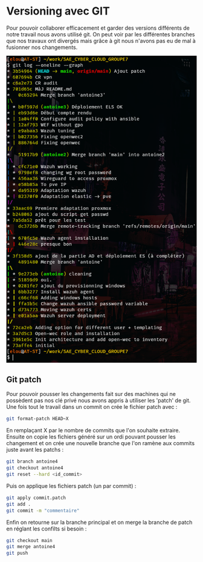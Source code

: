# Versioning avec GIT
Pour pouvoir collaborer efficacement et garder des versions différents de notre travail nous avons utilisé git. On peut voir par les différentes branches que nos travaux ont divergés mais grâce à git nous n'avons pas eu de mal à fusionner nos changements.

![Alt text](images/git-graph.png)

## Git patch

Pour pouvoir pousser les changements fait sur des machines qui ne possèdent pas nos clé privé nous avons appris à utiliser les 'patch' de git. Une fois tout le travail dans un commit on crée le fichier patch avec :
```bash
git format-patch HEAD~X
```
En remplaçant X par le nombre de commits que l'on souhaite extraire. Ensuite on copie les fichiers généré sur un ordi pouvant pousser les changement et on crée une nouvelle branche que l'on ramène aux commits juste avant les patchs :
```bash
git branch antoine4
git checkout antoine4
git reset --hard <id_commit>
```
Puis on applique les fichiers patch (un par commit) :
```bash
git apply commit.patch
git add .
git commit -m "commentaire"
```
Enfin on retourne sur la branche principal et on merge la branche de patch en réglant les confilts si besoin :
```bash
git checkout main
git merge antoine4
git push
```